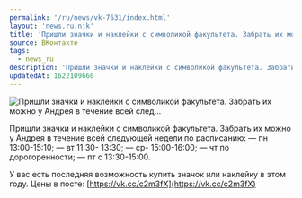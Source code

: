 ```yaml
---
permalink: '/ru/news/vk-7631/index.html'
layout: 'news.ru.njk'
title: 'Пришли значки и наклейки с символикой факультета. Забрать их можно у Андрея в течение всей след…'
source: ВКонтакте
tags:
  - news_ru
description: 'Пришли значки и наклейки с символикой факультета. Забрать их можно у Андрея в течение всей след…'
updatedAt: 1622109660
---
```

![Пришли значки и наклейки с символикой факультета. Забрать их можно у Андрея в течение всей след…](https://sun9-41.userapi.com/sun9-86/impg/Dg9Re6BojCRQf-fVfwqAm-8mI0iiiA-V7QSLRw/CPoGrPnYt-E.jpg?size=810x1080&quality=96&sign=635af0c0cf816a32d1e25e83e854f2d7&c_uniq_tag=CKFcSZR2WtNjyJhKaKLqR18pTFMaW9-fTrEZtbTAQwc&type=album)

Пришли значки и наклейки с символикой факультета. Забрать их можно у Андрея в течение всей следующей недели по расписанию:
— пн 13:00-15:10;
— вт 11:30- 13:30;
— ср- 15:00-16:00;
— чт по дорогоренности;
— пт с 13:30-15:00.

У вас есть последняя возможность купить значок или наклейку в этом году. Цены в посте: [https://vk.cc/c2m3fX](https://vk.cc/c2m3fX)
